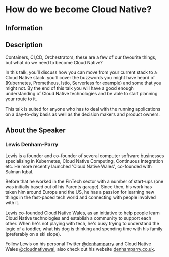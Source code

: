 # How do we become Cloud Native? 

## Information

## Description

Containers, CI,CD, Orchestrators, these are a few of our favourite things, but what do we need to become Cloud Native?

In this talk, you’ll discuss how you can move from your current stack to a Cloud Native stack. you’ll cover the buzzwords you might have heard of (Kubernetes, Prometheus, Istio, Serverless for example) and some that you might not. By the end of this talk you will have a good enough understanding of Cloud Native technologies and be able to start planning your route to it.

This talk is suited for anyone who has to deal with the running applications on a day-to-day basis as well as the decision makers and product owners.

## About the Speaker

### Lewis Denham-Parry

Lewis is a founder and co-founder of several computer software businesses specialising in Kubernetes, Cloud Native Computing, Continuous Integration etc. He more recently launched 'Cloud Native Wales', co-founded with Salman Iqbal.

Before that he worked in the FinTech sector with a number of start-ups (one was initially based out of his Parents garage). Since then, his work has taken him around Europe and the US, he has a passion for learning new things in the fast-paced tech world and connecting with people involved with it.

Lewis co-founded Cloud Native Wales, as an initiative to help people learn Cloud Native technologies and establish a community to support each other. When he's not playing with tech, he's busy trying to understand the logic of a toddler, what his dog is thinking and spending time with his family (preferably on a ski slope).

Follow Lewis on his personal Twitter [@denhamparry](https://twitter.com/denhamparry) and Cloud Native Wales [@cloudnativewal](https://twitter.com/cloudnativewal), also check out his website [denhamparry.co.uk](https://denhamparry.co.uk).